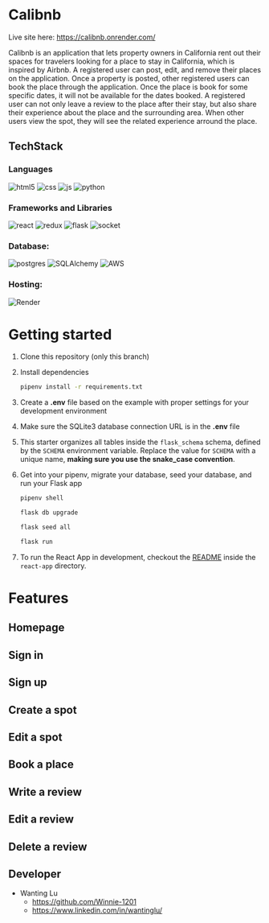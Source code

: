 # Calibnb

Live site here: https://calibnb.onrender.com/

Calibnb is an application that lets property owners in California rent out their spaces for travelers looking for a place to stay in California, which is inspired by Airbnb. A registered user can post, edit, and remove their places on the application. Once a property is posted, other registered users can book the place through the application. Once the place is book for some specific dates, it will not be available for the dates booked. A registered user can not only leave a review to the place after their stay, but also share their experience about the place and the surrounding area. When other users view the spot, they will see the related experience arround the place.

## TechStack

### Languages

![html5](https://img.shields.io/badge/HTML5-E34F26?style=for-the-badge&logo=html5&logoColor=white)
![css](https://img.shields.io/badge/CSS3-1572B6?style=for-the-badge&logo=css3&logoColor=white)
![js](https://img.shields.io/badge/JavaScript-323330?style=for-the-badge&logo=javascript&logoColor=F7DF1E)
![python](https://img.shields.io/badge/Python-FFD43B?style=for-the-badge&logo=python&logoColor=blue)

### Frameworks and Libraries

![react](https://img.shields.io/badge/React-20232A?style=for-the-badge&logo=react&logoColor=61DAFB)
![redux](https://img.shields.io/badge/Redux-593D88?style=for-the-badge&logo=redux&logoColor=white)
![flask](https://img.shields.io/badge/Flask-000000?style=for-the-badge&logo=flask&logoColor=white)
![socket](https://img.shields.io/badge/Socket.io-010101?&style=for-the-badge&logo=Socket.io&logoColor=white)

### Database:

![postgres](https://img.shields.io/badge/PostgreSQL-316192?style=for-the-badge&logo=postgresql&logoColor=white)
![SQLAlchemy](https://img.shields.io/badge/SQLAlchemy-100000?style=for-the-badge&logo=sql&logoColor=BA1212&labelColor=AD0000&color=A90000)
![AWS](https://img.shields.io/badge/Amazon_AWS-%23232f3e.svg?style=for-the-badge&logo=amazonaws&logoColor=ec912d)

### Hosting:

![Render](https://img.shields.io/badge/Render-%46E3B7.svg?style=for-the-badge&logo=render&logoColor=white)


# Getting started

1. Clone this repository (only this branch)

2. Install dependencies

   ```bash
   pipenv install -r requirements.txt
   ```

3. Create a **.env** file based on the example with proper settings for your
   development environment

4. Make sure the SQLite3 database connection URL is in the **.env** file

5. This starter organizes all tables inside the `flask_schema` schema, defined
   by the `SCHEMA` environment variable. Replace the value for
   `SCHEMA` with a unique name, **making sure you use the snake_case
   convention**.

6. Get into your pipenv, migrate your database, seed your database, and run your Flask app

   ```bash
   pipenv shell
   ```

   ```bash
   flask db upgrade
   ```

   ```bash
   flask seed all
   ```

   ```bash
   flask run
   ```

7. To run the React App in development, checkout the [README](./react-app/README.md) inside the `react-app` directory.


# Features

## Homepage

## Sign in

## Sign up

## Create a spot

## Edit a spot

## Book a place

## Write a review

## Edit a review

## Delete a review


## Developer

* Wanting Lu
  * https://github.com/Winnie-1201
  * https://www.linkedin.com/in/wantinglu/

